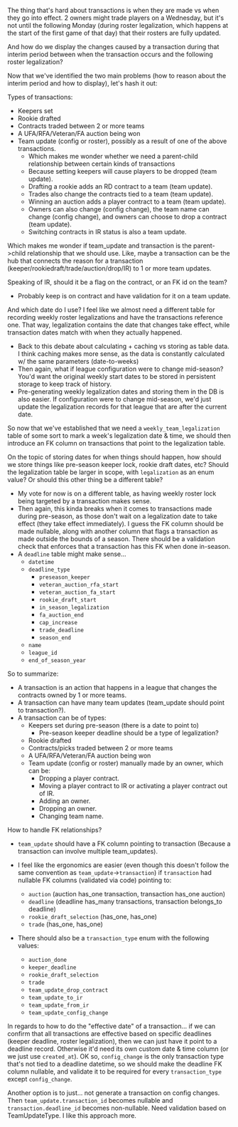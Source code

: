 The thing that's hard about transactions is when they are made vs when they go into effect. 2 owners might trade players on a Wednesday, but it's not until the following Monday (during roster legalization, which happens at the start of the first game of that day) that their rosters are fully updated.

And how do we display the changes caused by a transaction during that interim period between when the transaction occurs and the following roster legalization?

Now that we've identified the two main problems (how to reason about the interim period and how to display), let's hash it out:

Types of transactions:
* Keepers set
* Rookie drafted
* Contracts traded between 2 or more teams
* A UFA/RFA/Veteran/FA auction being won
* Team update (config or roster), possibly as a result of one of the above transactions.
  * Which makes me wonder whether we need a parent-child relationship between certain kinds of transactions
  * Because setting keepers will cause players to be dropped (team update).
  * Drafting a rookie adds an RD contract to a team (team update).
  * Trades also change the contracts tied to a team (team update).
  * Winning an auction adds a player contract to a team (team update).
  * Owners can also change (config change), the team name can change (config change), and owners can choose to drop a contract (team update).
  * Switching contracts in IR status is also a team update.

Which makes me wonder if team_update and transaction is the parent->child relationship that we should use. Like, maybe a transaction can be the hub that connects the reason for a transaction (keeper/rookiedraft/trade/auction/drop/IR) to 1 or more team updates.

Speaking of IR, should it be a flag on the contract, or an FK id on the team?
* Probably keep is on contract and have validation for it on a team update.

And which date do I use? I feel like we almost need a different table for recording weekly roster legalizations and have the transactions reference one. That way, legalization contains the date that changes take effect, while transaction dates match with when they actually happened.
* Back to this debate about calculating + caching vs storing as table data. I think caching makes more sense, as the data is constantly calculated w/ the same parameters (date-to-weeks)
* Then again, what if league configuration were to change mid-season? You'd want the original weekly start dates to be stored in persistent storage to keep track of history.
* Pre-generating weekly legalization dates and storing them in the DB is also easier. If configuration were to change mid-season, we'd just update the legalization records for that league that are after the current date.

So now that we've established that we need a `weekly_team_legalization` table of some sort to mark a week's legalization date & time, we should then introduce an FK column on transactions that point to the legalization table.

On the topic of storing dates for when things should happen, how should we store things like pre-season keeper lock, rookie draft dates, etc? Should the legalization table be larger in scope, with `legalization` as an enum value? Or should this other thing be a different table?
* My vote for now is on a different table, as having weekly roster lock being targeted by a transaction makes sense.
* Then again, this kinda breaks when it comes to transactions made during pre-season, as those don't wait on a legalization date to take effect (they take effect immediately). I guess the FK column should be made nullable, along with another column that flags a transaction as made outside the bounds of a season. There should be a validation check that enforces that a transaction has this FK when done in-season.
* A `deadline` table might make sense...
  * `datetime`
  * `deadline_type`
    * `preseason_keeper`
    * `veteran_auction_rfa_start`
    * `veteran_auction_fa_start`
    * `rookie_draft_start`
    * `in_season_legalization`
    * `fa_auction_end`
    * `cap_increase`
    * `trade_deadline`
    * `season_end`
  * `name`
  * `league_id`
  * `end_of_season_year`

So to summarize:
* A transaction is an action that happens in a league that changes the contracts owned by 1 or more teams.
* A transaction can have many team updates (team_update should point to transaction?).
* A transaction can be of types:
  * Keepers set during pre-season (there is a date to point to)
    * Pre-season keeper deadline should be a type of legalization?
  * Rookie drafted
  * Contracts/picks traded between 2 or more teams
  * A UFA/RFA/Veteran/FA auction being won
  * Team update (config or roster) manually made by an owner, which can be:
    * Dropping a player contract.
    * Moving a player contract to IR or activating a player contract out of IR.
    * Adding an owner.
    * Dropping an owner.
    * Changing team name.

How to handle FK relationships?
* `team_update` should have a FK column pointing to transaction (Because a transaction can involve multiple team_updates).
* I feel like the ergonomics are easier (even though this doesn't follow the same convention as `team_update`->`transaction`) if `transaction` had nullable FK columns (validated via code) pointing to:
  * `auction` (auction has_one transaction, transaction has_one auction)
  * `deadline` (deadline has_many transactions, transaction belongs_to deadline)
  * `rookie_draft_selection` (has_one, has_one)
  * `trade` (has_one, has_one)

* There should also be a `transaction_type` enum with the following values:
  * `auction_done`
  * `keeper_deadline`
  * `rookie_draft_selection`
  * `trade`
  * `team_update_drop_contract`
  * `team_update_to_ir`
  * `team_update_from_ir`
  * `team_update_config_change`

In regards to how to do the "effective date" of a transaction... if we can confirm that all transactions are effective based on specific deadlines (keeper deadline, roster legalization), then we can just have it point to a deadline record. Otherwise it'd need its own custom date & time column (or we just use `created_at`). OK so, `config_change` is the only transaction type that's not tied to a deadline datetime, so we should make the deadline FK column nullable, and validate it to be required for every `transaction_type` except `config_change`.

Another option is to just... not generate a transaction on config changes. Then `team_update.transaction_id` becomes nullable and `transaction.deadline_id` becomes non-nullable. Need validation based on TeamUpdateType. I like this approach more.

